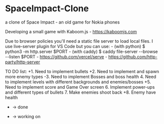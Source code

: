 # SpaceImpact-Clone
a clone of Space Impact - an old game for Nokia phones

Developing a small game with Kaboom.js - https://kaboomjs.com

Due to browser policies you'll need a static file server to load local files.
I use live-server plugin for VS Code but you can use:
    - (with python) $ python3 -m http.server $PORT
    - (with caddy) $ caddy file-server --browse --listen $PORT
    - https://github.com/vercel/serve
    - https://github.com/http-party/http-server


TO DO list:
	+1. Need to implement bullets
	+2. Need to implement and spawn more enemy types
	-3. Need to implement Bosses and boss health
	4. Need to implement levels with different backgrounds and enemies/bosses
	+5. Need to implement score and Game Over screen
	6. Implement power-ups and different types of bullets
	7. Make enemies shoot back
	+8. Enemy have health


+ -> done
- -> working on
